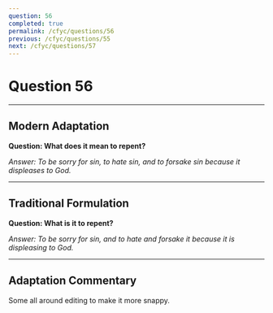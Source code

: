```yaml
---
question: 56
completed: true
permalink: /cfyc/questions/56
previous: /cfyc/questions/55
next: /cfyc/questions/57
---
```

# Question 56

---
## Modern Adaptation
**Question: What does it mean to repent?**

*Answer: To be sorry for sin, to hate sin, and to forsake sin because it displeases to God.*

---
## Traditional Formulation
**Question: What is it to repent?**

*Answer: To be sorry for sin, and to hate and forsake it because it is displeasing to God.*

---
## Adaptation Commentary
Some all around editing to make it more snappy.